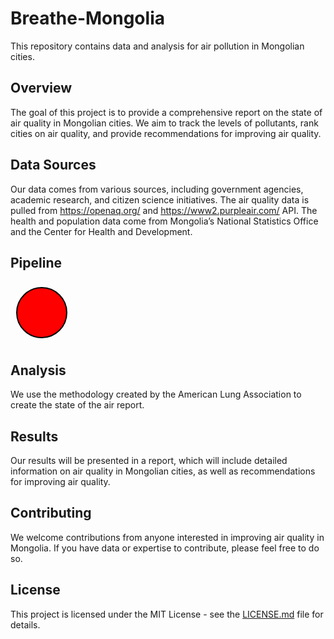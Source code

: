 # Breathe-Mongolia

This repository contains data and analysis for air pollution in Mongolian cities.

## Overview

The goal of this project is to provide a comprehensive report on the state of air quality in Mongolian cities. We aim to track the levels of pollutants, rank cities on air quality, and provide recommendations for improving air quality.

## Data Sources

Our data comes from various sources, including government agencies, academic research, and citizen science initiatives. The air quality data is pulled from https://openaq.org/ and https://www2.purpleair.com/ API. The health and population data come from Mongolia’s National Statistics Office and the Center for Health and Development.

## Pipeline

<svg xmlns="/Users/turbold/Documents/Projects/SOA-Breathe-Mongolia/Data/Process chart.svg" width="100" height="100">
  <circle cx="50" cy="50" r="40" stroke="black" stroke-width="2" fill="red" />
</svg>

## Analysis

We use the methodology created by the American Lung Association to create the state of the air report.

## Results

Our results will be presented in a report, which will include detailed information on air quality in Mongolian cities, as well as recommendations for improving air quality.

## Contributing

We welcome contributions from anyone interested in improving air quality in Mongolia. If you have data or expertise to contribute, please feel free to do so.

## License

This project is licensed under the MIT License - see the [LICENSE.md](http://license.md/) file for details.